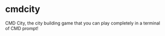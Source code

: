# cmdcity
CMD City, the city building game that you can play completely in a terminal of CMD prompt!
